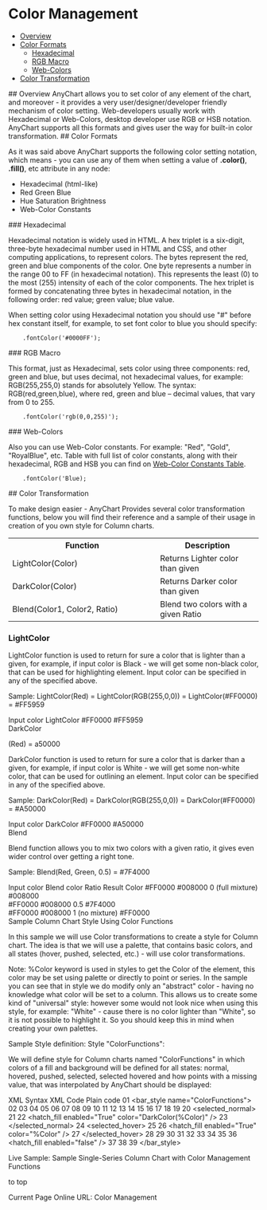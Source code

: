 # Color Management
                                                   
* [Overview](#overview)
* [Color Formats](#color_formats)
  * [Hexadecimal](#hexadecimal)
  * [RGB Macro](#rgb_macro)
  * [Web-Colors](#web_colors)
* [Color Transformation](#color_transformation)

<a name="overview"/>
## Overview
AnyChart allows you to set color of any element of the chart, and moreover - it provides a very user/designer/developer friendly mechanism of color setting. Web-developers usually work with Hexadecimal or Web-Colors, desktop developer use RGB or HSB notation. AnyChart supports all this formats and gives user the way for built-in color transformation.

<a name="color_formats"/>
## Color Formats

As it was said above AnyChart supports the following color setting notation, which means - you can use any of them when setting a value of **.color()**, **.fill()**, etc attribute in any node:

* Hexadecimal (html-like)
* Red Green Blue
* Hue Saturation Brightness
* Web-Color Constants

<a name="hexadecimal"/>
### Hexadecimal

Hexadecimal notation is widely used in HTML. A hex triplet is a six-digit, three-byte hexadecimal number used in HTML and CSS, and other computing applications, to represent colors. The bytes represent the red, green and blue components of the color. One byte represents a number in the range 00 to FF (in hexadecimal notation). This represents the least (0) to the most (255) intensity of each of the color components. The hex triplet is formed by concatenating three bytes in hexadecimal notation, in the following order: red value; green value; blue value.

When setting color using Hexadecimal notation you should use "#" before hex constant itself, for example, to set font color to blue you should specify:

```
    .fontColor('#0000FF');
```

<a name="rgb_macro"/>
### RGB Macro

This format, just as Hexadecimal, sets color using three components: red, green and blue, but uses decimal, not hexadecimal values, for example: RGB(255,255,0) stands for absolutely Yellow. The syntax: RGB(red,green,blue), where red, green and blue – decimal values, that vary from 0 to 255.
```
    .fontColor('rgb(0,0,255)');
```

<a name="web_colors"/>
### Web-Colors

Also you can use Web-Color constants. For example: "Red", "Gold", "RoyalBlue", etc. Table with full list of color constants, along with their hexadecimal, RGB and HSB you can find on [Web-Color Constants Table](Colors_table).

```
    .fontColor('Blue);
```

<a name="color_transformation"/>
## Color Transformation

To make design easier - AnyChart Provides several color transformation functions, below you will find their reference and a sample of their usage in creation of you own style for Column charts.

<table class="dtTABLE">
<tbody>
<tr>
<th width="411">Function</th>
<th width="277">Description</th>		
</tr>
<tr>
<td>LightColor(Color)</td>
<td>Returns Lighter color than given </td>
</tr>
<tr>
<td>DarkColor(Color)</td>
<td>Returns Darker color than given </td>
</tr>
<tr>
<td>Blend(Color1, Color2, Ratio)</td>
<td>Blend two colors with a given Ratio</td>
</tr>
</tbody>
</table>

### LightColor

LightColor function is used to return for sure a color that is lighter than a given, for example, if input color is Black - we will get some non-black color, that can be used for highlighting element. Input color can be specified in any of the specified above.

Sample: LightColor(Red) = LightColor(RGB(255,0,0)) = LightColor(#FF0000) = #FF5959

Input color	LightColor
#FF0000	 	#FF5959	 
DarkColor

(Red) = a50000

DarkColor function is used to return for sure a color that is darker than a given, for example, if input color is White - we will get some non-white color, that can be used for outlining an element. Input color can be specified in any of the specified above.

Sample: DarkColor(Red) = DarkColor(RGB(255,0,0)) = DarkColor(#FF0000) = #A50000

Input color	DarkColor
#FF0000	 	#A50000	 
Blend

Blend function allows you to mix two colors with a given ratio, it gives even wider control over getting a right tone.

Sample: Blend(Red, Green, 0.5) = #7F4000

Input color	Blend color	Ratio	Result Color
#FF0000	 	#008000	 	0 (full mixture)	#008000	 
#FF0000	 	#008000	 	0.5	#7F4000	 
#FF0000	 	#008000	 	1 (no mixture)	#FF0000	 
Sample Column Chart Style Using Color Functions

In this sample we will use Color transformations to create a style for Column chart. The idea is that we will use a palette, that contains basic colors, and all states (hover, pushed, selected, etc.) - will use color transformations.

Note: %Color keyword is used in styles to get the Color of the element, this color may be set using palette or directly to point or series. In the sample you can see that in style we do modify only an "abstract" color - having no knowledge what color will be set to a column. This allows us to create some kind of "universal" style: however some would not look nice when using this style, for example: "White" - cause there is no color lighter than "White", so it is not possible to highlight it. So you should keep this in mind when creating your own palettes.

Sample Style definition: Style "ColorFunctions":

We will define style for Column charts named "ColorFunctions" in which colors of a fill and background will be defined for all states: normal, hovered, pushed, selected, selected hovered and how points with a missing value, that was interpolated by AnyChart should be displayed:

XML Syntax
XML Code
Plain code
01
<bar_style name="ColorFunctions">
02
  <border type="Solid" color="DarkColor(%Color)" thickness="1" />
03
  <effects enabled="false" />
04
  <states>
05
    <normal>
06
      <fill type="Solid" color="%Color" opacity="1" />
07
      <effects enabled="false" />
08
    </normal>
09
    <hover>
10
      <fill type="Solid" color="LightColor(%Color)" opacity="1" />
11
      <effects enabled="false" />
12
    </hover>
13
    <pushed>
14
      <fill type="Solid" color="DarkColor(%Color)" opacity="1" />
15
      <border type="Solid" color="Black" thickness="2" />
16
      <effects enabled="true">
17
        <bevel enabled="true" />
18
      </effects>
19
    </pushed>
20
    <selected_normal>
21
      <fill type="Solid" color="LightColor(%Color)" opacity="1" />
22
      <hatch_fill enabled="True" color="DarkColor(%Color)" />
23
    </selected_normal>
24
    <selected_hover>
25
      <fill type="Solid" color="LightColor(%Color)" opacity="1" />
26
      <hatch_fill enabled="True" color="%Color" />
27
    </selected_hover>
28
    <missing>
29
      <fill type="Gradient" opacity="1">
30
        <gradient angle="45">
31
          <key position="0" color="LightColor(%Color)" />
32
          <key position="0.5" color="White" />
33
          <key position="1" color="LightColor(%Color)" />
34
        </gradient>
35
      </fill>
36
      <hatch_fill enabled="false" />
37
    </missing>
38
  </states>
39
</bar_style>
 

Live Sample:  Sample Single-Series Column Chart with Color Management Functions

to top

Current Page Online URL: Color Management